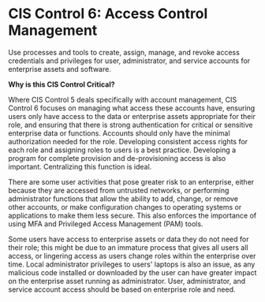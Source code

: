 # CIS Control 6: Access Control Management

Use processes and tools to create, assign, manage, and revoke access
credentials and privileges for user, administrator, and service accounts
for enterprise assets and software.

**Why is this CIS Control Critical?**

Where CIS Control 5 deals specifically with account management, CIS
Control 6 focuses on managing what access these accounts have, ensuring
users only have access to the data or enterprise assets appropriate for
their role, and ensuring that there is strong authentication for
critical or sensitive enterprise data or functions. Accounts should only
have the minimal authorization needed for the role. Developing
consistent access rights for each role and assigning roles to users is a
best practice. Developing a program for complete provision and
de-provisioning access is also important. Centralizing this function is
ideal.

There are some user activities that pose greater risk to an enterprise,
either because they are accessed from untrusted networks, or performing
administrator functions that allow the ability to add, change, or remove
other accounts, or make configuration changes to operating systems or
applications to make them less secure. This also enforces the importance
of using MFA and Privileged Access Management (PAM) tools.

Some users have access to enterprise assets or data they do not need for
their role; this might be due to an immature process that gives all
users all access, or lingering access as users change roles within the
enterprise over time. Local administrator privileges to users' laptops
is also an issue, as any malicious code installed or downloaded by the
user can have greater impact on the enterprise asset running as
administrator. User, administrator, and service account access should be
based on enterprise role and need.
